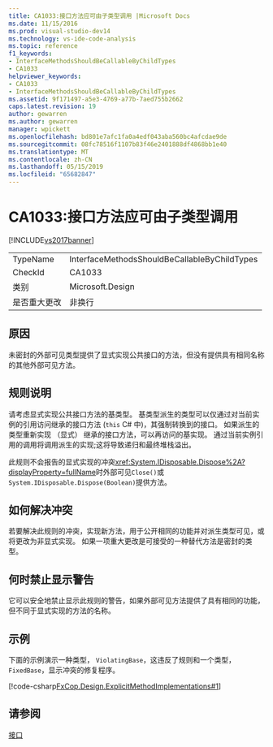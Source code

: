 ```yaml
---
title: CA1033:接口方法应可由子类型调用 |Microsoft Docs
ms.date: 11/15/2016
ms.prod: visual-studio-dev14
ms.technology: vs-ide-code-analysis
ms.topic: reference
f1_keywords:
- InterfaceMethodsShouldBeCallableByChildTypes
- CA1033
helpviewer_keywords:
- CA1033
- InterfaceMethodsShouldBeCallableByChildTypes
ms.assetid: 9f171497-a5e3-4769-a77b-7aed755b2662
caps.latest.revision: 19
author: gewarren
ms.author: gewarren
manager: wpickett
ms.openlocfilehash: bd801e7afc1fa0a4edf043aba560bc4afcdae9de
ms.sourcegitcommit: 08fc78516f1107b83f46e2401888df4868bb1e40
ms.translationtype: MT
ms.contentlocale: zh-CN
ms.lasthandoff: 05/15/2019
ms.locfileid: "65682847"
---
```

# <a name="ca1033-interface-methods-should-be-callable-by-child-types"></a>CA1033:接口方法应可由子类型调用
[!INCLUDE[vs2017banner](../includes/vs2017banner.md)]

|||
|-|-|
|TypeName|InterfaceMethodsShouldBeCallableByChildTypes|
|CheckId|CA1033|
|类别|Microsoft.Design|
|是否重大更改|非换行|

## <a name="cause"></a>原因
 未密封的外部可见类型提供了显式实现公共接口的方法，但没有提供具有相同名称的其他外部可见方法。

## <a name="rule-description"></a>规则说明
 请考虑显式实现公共接口方法的基类型。 基类型派生的类型可以仅通过对当前实例的引用访问继承的接口方法 (`this` C# 中)，其强制转换到的接口。 如果派生的类型重新实现 （显式） 继承的接口方法，可以再访问的基实现。 通过当前实例引用的调用将调用派生的实现;这将导致递归和最终堆栈溢出。

 此规则不会报告的显式实现的冲突<xref:System.IDisposable.Dispose%2A?displayProperty=fullName>时外部可见`Close()`或`System.IDisposable.Dispose(Boolean)`提供方法。

## <a name="how-to-fix-violations"></a>如何解决冲突
 若要解决此规则的冲突，实现新方法，用于公开相同的功能并对派生类型可见，或将更改为非显式实现。 如果一项重大更改是可接受的一种替代方法是密封的类型。

## <a name="when-to-suppress-warnings"></a>何时禁止显示警告
 它可以安全地禁止显示此规则的警告，如果外部可见方法提供了具有相同的功能，但不同于显式实现的方法的名称。

## <a name="example"></a>示例
 下面的示例演示一种类型， `ViolatingBase`，这违反了规则和一个类型， `FixedBase`，显示冲突的修复程序。

 [!code-csharp[FxCop.Design.ExplicitMethodImplementations#1](../snippets/csharp/VS_Snippets_CodeAnalysis/FxCop.Design.ExplicitMethodImplementations/cs/FxCop.Design.ExplicitMethodImplementations.cs#1)]

## <a name="see-also"></a>请参阅
 [接口](https://msdn.microsoft.com/library/2feda177-ce11-432d-81b4-d50f5f35fd37)
